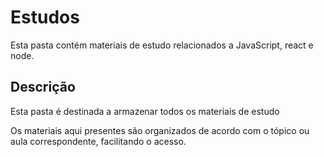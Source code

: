 # Estudos

Esta pasta contém materiais de estudo relacionados a JavaScript, react e node.


## Descrição

Esta pasta é destinada a armazenar todos os materiais de estudo 

Os materiais aqui presentes são organizados de acordo com o tópico ou aula correspondente, facilitando o acesso.

